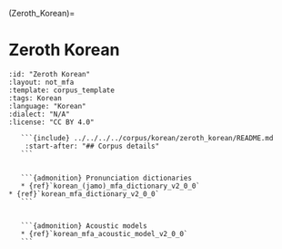 
(Zeroth_Korean)=
# Zeroth Korean

``````{corpus} Zeroth Korean
:id: "Zeroth Korean"
:layout: not_mfa
:template: corpus_template
:tags: Korean
:language: "Korean"
:dialect: "N/A"
:license: "CC BY 4.0"

   ```{include} ../../../../corpus/korean/zeroth_korean/README.md
    :start-after: "## Corpus details"
   ```


   ```{admonition} Pronunciation dictionaries
   * {ref}`korean_(jamo)_mfa_dictionary_v2_0_0`
* {ref}`korean_mfa_dictionary_v2_0_0`
   ```


   ```{admonition} Acoustic models
   * {ref}`korean_mfa_acoustic_model_v2_0_0`
   ```
``````
